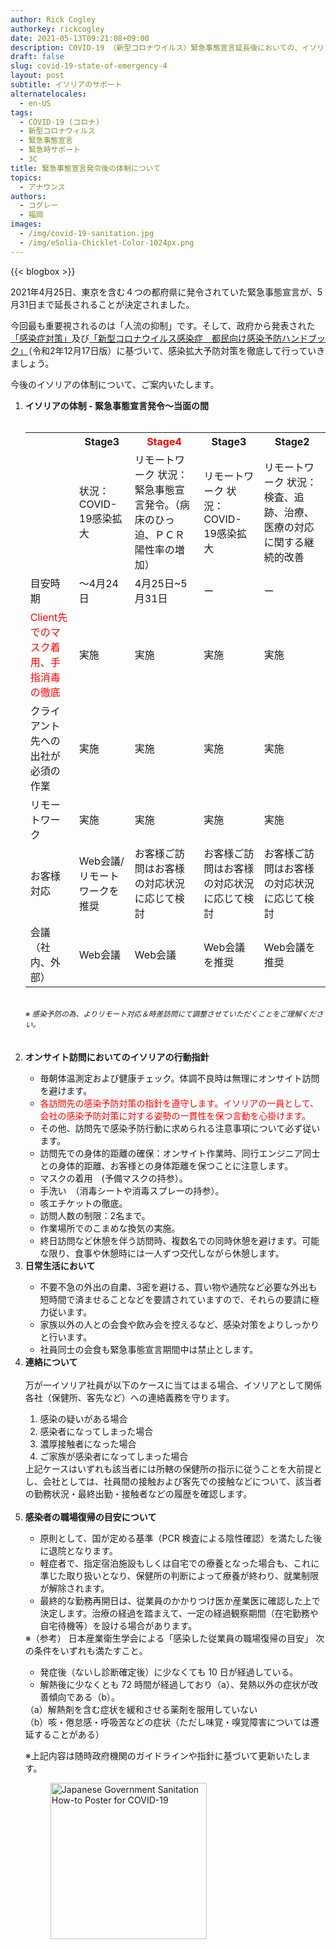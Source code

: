 ```yaml
---
author: Rick Cogley
authorkey: rickcogley
date: 2021-05-13T09:21:08+09:00
description: COVID-19 （新型コロナウイルス）緊急事態宣言延長後においての、イソリアのサポート対応についてご案内いたします。
draft: false
slug: covid-19-state-of-emergency-4
layout: post
subtitle: イソリアのサポート
alternatelocales:
  - en-US
tags:
  - COVID-19 (コロナ)
  - 新型コロナウィルス
  - 緊急事態宣言
  - 緊急時サポート
  - 3C
title: 緊急事態宣言発令後の体制について
topics:
  - アナウンス
authors:
  - コグレー
  - 福岡
images:
  - /img/covid-19-sanitation.jpg
  - /img/eSolia-Chicklet-Color-1024px.png
---
```


{{< blogbox >}}


2021年4月25日、東京を含む４つの都府県に発令されていた緊急事態宣言が、5月31日まで延長されることが決定されました。<br>

今回最も重要視されるのは「人流の抑制」です。そして、政府から発表された<a href="https://corona.go.jp/emergency/" target="_blank">「感染症対策」</a>及び<a href="https://www.fukushihoken.metro.tokyo.lg.jp/iryo/kansen/kannsenyobouhandbook.files/tominmukehandbook.pdf" target="_blank">「新型コロナウイルス感染症　都民向け感染予防ハンドブック」</a>（令和2年12月17日版）に基づいて、感染拡大予防対策を徹底して行っていきましょう。<br>

今後のイソリアの体制について、ご案内いたします。<br>

<ol>
<li><b>イソリアの体制 - 緊急事態宣言発令～当面の間</b></li><br>
  <small><table class="table is-bordered is-6 is-striped is-narrow">
    <tr>
      <th> </th>
      <th>Stage3</th>
      <th><font color="red">Stage4</font></th>
      <th>Stage3</th>
      <th>Stage2</th>
    </tr>
    <tr>
      <td> </td>
      <td>状況：COVID-19感染拡大</td>
      <td>リモートワーク	状況：緊急事態宣言発令。（病床のひっ迫、ＰＣＲ陽性率の増加）</td>
      <td>リモートワーク	状況：COVID-19感染拡大</td>
      <td>リモートワーク	状況：検査、追跡、治療、医療の対応に関する継続的改善</td>
    </tr>
    <tr>
      <td>目安時期</td>
      <td>～4月24日</td>
      <td>4月25日~5月31日</td>
      <td>ー</td>
      <td>ー</td>
    </tr>
    <tr>
      <td><font color="red">Client先でのマスク着用、手指消毒の徹底</font></td>
      <td>実施</td>
      <td>実施</td>
      <td>実施</td>
      <td>実施</td>
    </tr>
    <tr>
      <td>クライアント先への出社が必須の作業</td>
      <td>実施</td>
      <td>実施</td>
      <td>実施</td>
      <td>実施</td>
    </tr>
    <tr>
      <td>リモートワーク</td>
      <td>実施</td>
      <td>実施</td>
      <td>実施</td>
      <td>実施</td>
    </tr>
    <tr>
      <td>お客様対応</td>
      <td>Web会議/リモートワークを推奨</td>
      <td>お客様ご訪問はお客様の対応状況に応じて検討</td>
      <td>お客様ご訪問はお客様の対応状況に応じて検討</td>
      <td>お客様ご訪問はお客様の対応状況に応じて検討</td>
    </tr>
    <tr>
      <td>会議（社内、外部）</td>
      <td>Web会議</td>
      <td>Web会議</td>
      <td>Web会議を推奨</td>
      <td>Web会議を推奨</td>
    </tr>
  </table></small><br>
  <small><i>※ 感染予防の為、よりリモート対応＆時差訪問にて調整させていただくことをご理解ください。</i></small><br>
  <br><br>

<li><b>オンサイト訪問においてのイソリアの行動指針</b></li>
    <ul>
    <li>毎朝体温測定および健康チェック。体調不良時は無理にオンサイト訪問を避けます。</li>
    <li><font color="red">各訪問先の感染予防対策の指針を遵守します。イソリアの一員として、会社の感染予防対策に対する姿勢の一貫性を保つ言動を心掛けます。</font></li>
    <li>その他、訪問先で感染予防行動に求められる注意事項について必ず従います。</li>
    <li>訪問先での身体的距離の確保：オンサイト作業時、同行エンジニア同士との身体的距離、お客様との身体距離を保つことに注意します。</li>
    <li>マスクの着用　(予備マスクの持参）。</li>
    <li>手洗い　（消毒シートや消毒スプレーの持参）。</li>
    <li>咳エチケットの徹底。</li>
    <li>訪問人数の制限：2名まで。</li>
    <li>作業場所でのこまめな換気の実施。</li>
    <li>終日訪問など休憩を伴う訪問時、複数名での同時休憩を避けます。可能な限り、食事や休憩時には一人ずつ交代しながら休憩します。</li>
    </ul>
<li><b>日常生活において</b></li>
    <ul>
    <li>不要不急の外出の自粛、3密を避ける、買い物や通院など必要な外出も短時間で済ませることなどを要請されていますので、それらの要請に極力従います。</li>
    <li>家族以外の人との会食や飲み会を控えるなど、感染対策をよりしっかりと行います。</li>
    <li>社員同士の会食も緊急事態宣言期間中は禁止とします。</li>
    </ul>

<li><b>連絡について</b></li><br>
  万が一イソリア社員が以下のケースに当てはまる場合、イソリアとして関係各社（保健所、客先など）への連絡義務を守ります。
    <ol>
    <li>感染の疑いがある場合</li>
    <li>感染者になってしまった場合</li>
    <li>濃厚接触者になった場合</li>
    <li>ご家族が感染者になってしまった場合</li>
    </ol>
  上記ケースはいずれも該当者には所轄の保健所の指示に従うことを大前提とし、会社としては、社員間の接触および客先での接触などについて、該当者の勤務状況・最終出勤・接触者などの履歴を確認します。<br><br>
  
<li><b>感染者の職場復帰の目安について</b></li>
  <ul>
  <li>原則として、国が定める基準（PCR 検査による陰性確認）を満たした後に退院となります。</li>
  <li>軽症者で、指定宿泊施設もしくは自宅での療養となった場合も、これに準じた取り扱いとなり、保健所の判断によって療養が終わり、就業制限が解除されます。</li>
  <li>最終的な勤務再開日は、従業員のかかりつけ医か産業医に確認した上で決定します。治療の経過を踏まえて、一定の経過観察期間（在宅勤務や自宅待機等）を設ける場合があります。</li>
  </ul>
  ※（参考） 日本産業衛生学会による「感染した従業員の職場復帰の目安」 
  次の条件をいずれも満たすこと。 
  <ul>
  <li>発症後（ないし診断確定後）に少なくても 10 日が経過している。 </li> 
  <li>解熱後に少なくとも 72 時間が経過しており（a）、発熱以外の症状が改善傾向である（b）。 </li>
  </ul>
  （a）解熱剤を含む症状を緩和させる薬剤を服用していない <br>
  （b）咳・倦怠感・呼吸苦などの症状（ただし味覚・嗅覚障害については遷延することがある）<br>


  ※上記内容は随時政府機関のガイドラインや指針に基づいて更新いたします。

<figure class="">
<img class="has-padding-m" width="250" data-caption="COVID-19 Sanitation" alt="Japanese Government Sanitation How-to Poster for COVID-19" src="/img/covid-19-sanitation.jpg" >
</figure>

<br><br><br>
